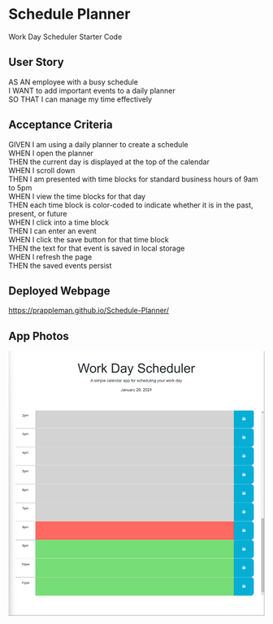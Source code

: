 # Schedule Planner

Work Day Scheduler Starter Code

## User Story

AS AN employee with a busy schedule
<br>
I WANT to add important events to a daily planner
<br>
SO THAT I can manage my time effectively

## Acceptance Criteria

GIVEN I am using a daily planner to create a schedule
<br>
WHEN I open the planner
<br>
THEN the current day is displayed at the top of the calendar
<br>
WHEN I scroll down
<br>
THEN I am presented with time blocks for standard business hours of 9am to 5pm
<br>
WHEN I view the time blocks for that day
<br>
THEN each time block is color-coded to indicate whether it is in the past, present, or future
<br>
WHEN I click into a time block
<br>
THEN I can enter an event
<br>
WHEN I click the save button for that time block
<br>
THEN the text for that event is saved in local storage
<br>
WHEN I refresh the page
<br>
THEN the saved events persist

## Deployed Webpage

https://prappleman.github.io/Schedule-Planner/

## App Photos

<img src="Assets/Screenshot 2024-01-29 201708.png" title="work day scheduler">
